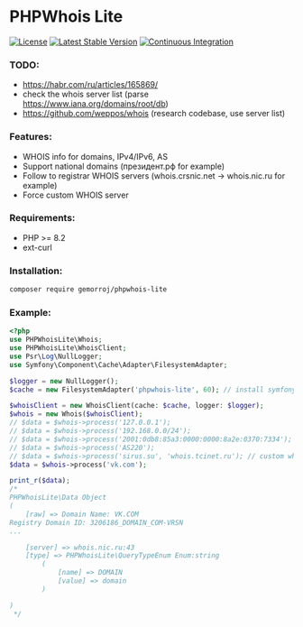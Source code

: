 # PHPWhois Lite

[![License](https://poser.pugx.org/gemorroj/phpwhois-lite/license)](https://packagist.org/packages/gemorroj/phpwhois-lite)
[![Latest Stable Version](https://poser.pugx.org/gemorroj/phpwhois-lite/v/stable)](https://packagist.org/packages/gemorroj/phpwhois-lite)
[![Continuous Integration](https://github.com/Gemorroj/phpwhois-lite/workflows/Continuous%20Integration/badge.svg)](https://github.com/Gemorroj/phpwhois-lite/actions?query=workflow%3A%22Continuous+Integration%22)

### TODO:
- https://habr.com/ru/articles/165869/
- check the whois server list (parse https://www.iana.org/domains/root/db)
- https://github.com/weppos/whois (research codebase, use server list)


### Features:
- WHOIS info for domains, IPv4/IPv6, AS
- Support national domains (президент.рф for example)
- Follow to registrar WHOIS servers (whois.crsnic.net -> whois.nic.ru for example)
- Force custom WHOIS server

### Requirements:
- PHP >= 8.2
- ext-curl

### Installation:
```bash
composer require gemorroj/phpwhois-lite
```

### Example:
```php
<?php
use PHPWhoisLite\Whois;
use PHPWhoisLite\WhoisClient;
use Psr\Log\NullLogger;
use Symfony\Component\Cache\Adapter\FilesystemAdapter;

$logger = new NullLogger();
$cache = new FilesystemAdapter('phpwhois-lite', 60); // install symfony/cache

$whoisClient = new WhoisClient(cache: $cache, logger: $logger);
$whois = new Whois($whoisClient);
// $data = $whois->process('127.0.0.1');
// $data = $whois->process('192.168.0.0/24');
// $data = $whois->process('2001:0db8:85a3:0000:0000:8a2e:0370:7334');
// $data = $whois->process('AS220');
// $data = $whois->process('sirus.su', 'whois.tcinet.ru'); // custom whois server
$data = $whois->process('vk.com');

print_r($data);
/*
PHPWhoisLite\Data Object
(
    [raw] => Domain Name: VK.COM
Registry Domain ID: 3206186_DOMAIN_COM-VRSN
...

    [server] => whois.nic.ru:43
    [type] => PHPWhoisLite\QueryTypeEnum Enum:string
        (
            [name] => DOMAIN
            [value] => domain
        )

)
 */
```
